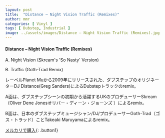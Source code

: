 ```yaml
---
layout: post
title:  "Distance – Night Vision Traffic (Remixes)"
author: mmr
categories: [ Vinyl ]
tags: [ Dubstep, Industrial ]
image: ../assets/images/Distance – Night Vision Traffic (Remixes).jpg
---
```


#### Distance – Night Vision Traffic (Remixes)

A. Night Vision (Skream's 'So Nasty' Version)

B. Traffic (Goth-Trad Remix)

レーベルPlanet Muから2009年にリリースされた、ダブステップのオリジネーターDJ Distance(Greg Sanders)によるDubstepトラックのremix。

A面は、ダブステップシーンの初期から活躍するUKのプロデューサーSkream（Oliver Dene Jonesオリバー・ディーン・ジョーンズ ）によるremix。

B面は、日本のダブステップミュージシャン/DJ/プロデューサーGoth-Trad（ゴス・トラッド）ことTakeaki Maruyamaによるremix。

[メルカリで購入](https://jp.mercari.com/item/m41976267806?afid=6142608987){: .button1}

